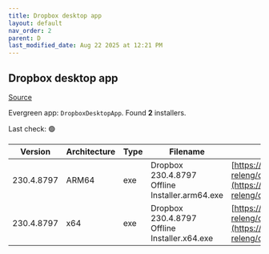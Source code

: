 ```yaml
---
title: Dropbox desktop app
layout: default
nav_order: 2
parent: D
last_modified_date: Aug 22 2025 at 12:21 PM
---
```


## Dropbox desktop app

[Source](https://www.dropbox.com/desktop)

Evergreen app: `DropboxDesktopApp`. Found **2** installers.

Last check: 🟢

| Version    | Architecture | Type | Filename                                       | URI                                                                                                                                                                                                            |
| ---------- | ------------ | ---- | ---------------------------------------------- | -------------------------------------------------------------------------------------------------------------------------------------------------------------------------------------------------------------- |
| 230.4.8797 | ARM64        | exe  | Dropbox 230.4.8797 Offline Installer.arm64.exe | [https://edge.dropboxstatic.com/dbx-releng/client/Dropbox%20230.4.8797%20Offline%20Installer.arm64.exe](https://edge.dropboxstatic.com/dbx-releng/client/Dropbox%20230.4.8797%20Offline%20Installer.arm64.exe) |
| 230.4.8797 | x64          | exe  | Dropbox 230.4.8797 Offline Installer.x64.exe   | [https://edge.dropboxstatic.com/dbx-releng/client/Dropbox%20230.4.8797%20Offline%20Installer.x64.exe](https://edge.dropboxstatic.com/dbx-releng/client/Dropbox%20230.4.8797%20Offline%20Installer.x64.exe)     |
